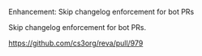 Enhancement: Skip changelog enforcement for bot PRs

Skip changelog enforcement for bot PRs.

https://github.com/cs3org/reva/pull/979

